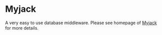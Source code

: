 # Myjack

A very easy to use database middleware. Please see homepage of [Myjack](http://mayanjun.org/myjack) for more details. 